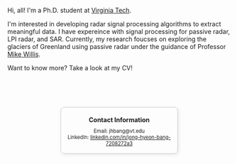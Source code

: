
Hi, all! I'm a Ph.D. student at [Virginia Tech](https://www.vt.edu/).

I'm interested in developing radar signal processing algorithms to extract meaningful data. I have expereince with signal processing for passive radar, LPI radar, and SAR. Currently, my research foucses on exploring the glaciers of Greenland using passive radar under the guidance of Professor [Mike Willis](https://scholar.google.com/citations?hl=en&user=EsBarIgAAAAJ&view_op=list_works&sortby=pubdate).

Want to know more? Take a look at my CV!

<div style="
  border: 1px solid #ccc;
  padding: 5px;
  width: 50%;
  margin: 80px auto 0 auto;
  text-align: center;
  border-radius: 8px;
  box-shadow: 2px 2px 8px rgba(0,0,0,0.1);
">

  <p style="font-size: 1.0em; font-weight: bold; margin-bottom: 10px;">
  Contact Information
  </p>
  <p style="font-size: 0.8em;margin: 0">
  Email: jhbang@vt.edu
  </p>
  <p style="font-size: 0.8em;margin: 0;margin-bottom: 10px;">
  LinkedIn: <a href="https://www.linkedin.com/in/jong-hyeon-bang-7208272a3/" target="_blank">linkedin.com/in/jong-hyeon-bang-7208272a3</a></p>

  <!-- <!-- <p>GitHub: <a href="https://github.com/yourusername" target="_blank">github.com/yourusername</a></p> -->
  

</div>